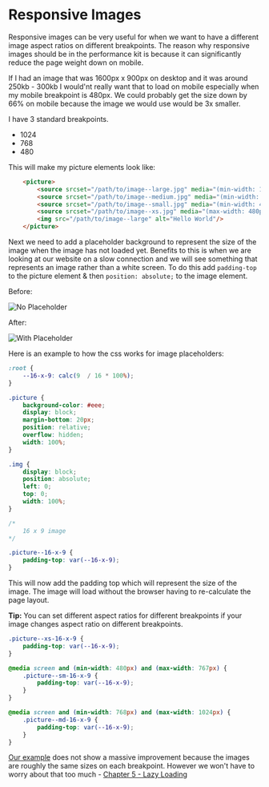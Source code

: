 # Responsive Images
Responsive images can be very useful for when we want to have a different image aspect ratios on different breakpoints. The reason why responsive images should be in the performance kit is because it can significantly reduce the page weight down on mobile.

If I had an image that was 1600px x 900px on desktop and it was around 250kb - 300kb I would'nt really want that to load on mobile especially when my mobile breakpoint is 480px. We could probably get the size down by 66% on mobile because the image we would use would be 3x smaller.

I have 3 standard breakpoints.

- 1024
- 768
- 480

This will make my picture elements look like:

```html
	<picture>
		<source srcset="/path/to/image--large.jpg" media="(min-width: 1025px)">
		<source srcset="/path/to/image--medium.jpg" media="(min-width: 768px) and (max-width: 1024px)">
		<source srcset="/path/to/image--small.jpg" media="(min-width: 481px) and (max-width: 767px)">
		<source srcset="/path/to/image--xs.jpg" media="(max-width: 480px)">
		<img src="/path/to/image--large" alt="Hello World"/>
	</picture>
```

Next we need to add a placeholder background to represent the size of the image when the image has not loaded yet. Benefits to this is when we are looking at our website on a slow connection and we will see something that represents an image rather than a white screen. To do this add `padding-top` to the picture element & then `position: absolute;` to the image element.

Before:

![No Placeholder](https://raw.githubusercontent.com/code-mattclaffey/performance-kit/master/04-responsive-images/screenshots/no-placeholder.png)

After:

![With Placeholder](https://raw.githubusercontent.com/code-mattclaffey/performance-kit/master/04-responsive-images/screenshots/with-placeholder.png)

Here is an example to how the css works for image placeholders:

```css
:root {
	--16-x-9: calc(9  / 16 * 100%);
}

.picture {
	background-color: #eee;
	display: block;
	margin-bottom: 20px;
	position: relative;
	overflow: hidden;
	width: 100%;
}

.img {
	display: block;
	position: absolute;
	left: 0;
	top: 0;
	width: 100%;
}

/*
	16 x 9 image
*/

.picture--16-x-9 {
	padding-top: var(--16-x-9);
}

```

This will now add the padding top which will represent the size of the image. The image will load without the browser having to re-calculate the page layout.

**Tip:** You can set different aspect ratios for different breakpoints if your image changes aspect ratio on different breakpoints.

```css
.picture--xs-16-x-9 {
	padding-top: var(--16-x-9);
}

@media screen and (min-width: 480px) and (max-width: 767px) {
	.picture--sm-16-x-9 {
		padding-top: var(--16-x-9);
	}
}

@media screen and (min-width: 768px) and (max-width: 1024px) {
	.picture--md-16-x-9 {
		padding-top: var(--16-x-9);
	}
}
```

[Our example](http://performance-kit.surge.sh/04/after.html) does not show a massive improvement because the images are roughly the same sizes on each breakpoint. However we won't have to worry about that too much - [Chapter 5 - Lazy Loading](https://github.com/code-mattclaffey/performance-kit/tree/master/05-lazy-loading/readme.md)
